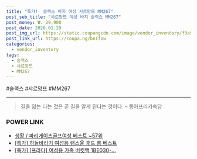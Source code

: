 ```yaml
--- 
title: "특가!  슬랙스 바지 여성 샤르망뜨 MM267" 
post_sub_title: "샤르망뜨 여성 바지 슬랙스 MM267" 
post_money: ₩. 29,900 
post_date: 2020.01.29 
post_img_url: https://static.coupangcdn.com/image/vendor_inventory/f3a9/733dc33c3818c90f06aa69b06f232cba2edcd696b2929745c4ab32a40225.jpg 
post_link_url: https://coupa.ng/bnIfow 
categories: 
  - vendor_inventory 
tags: 
  - 슬랙스 
  - 샤르망뜨 
  - MM267 
--- 
```

  #슬랙스 #샤르망뜨 #MM267 
<hr> 

> 길을 잃는 다는 것은 곧 길을 알게 된다는 것이다. – 동아프리카속담 


### POWER LINK

* <a href="https://blog.naver.com/santokki14/221776222171" target="_blank">생활 / 파리게이츠골프여성 베스트 ~57위</a>
* <a href="https://blog.naver.com/santokki14/221788946514" target="_blank">[특가] 하늘바라기 여성용 램스울 후드 롱 베스트</a>
* <a href="https://blog.naver.com/sakai111/221786548424" target="_blank">[특가] [프라다] 여성용 가죽 버킷백 1BE030-...</a>
